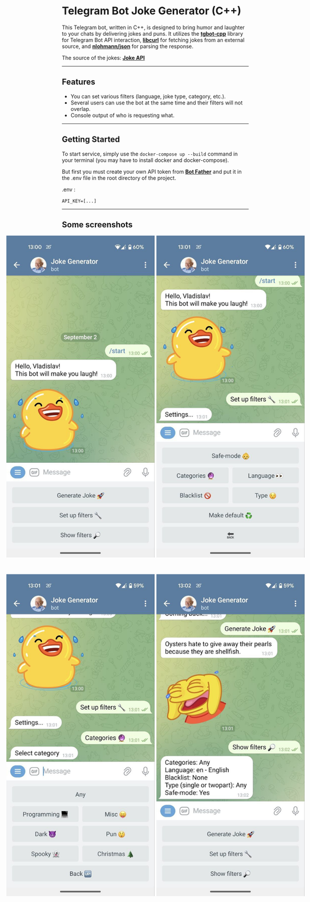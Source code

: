 # Telegram Bot Joke Generator (C++)

This Telegram bot, written in C++, is designed to bring humor and laughter to your chats by delivering jokes and puns. It utilizes the [**tgbot-cpp**](https://github.com/reo7sp/tgbot-cpp) library for Telegram Bot API interaction, [**libcurl**](https://curl.se/libcurl/) for fetching jokes from an external source, and [**nlohmann/json**](https://github.com/nlohmann/json) for parsing the response.

The source of the jokes: [**Joke API**](https://sv443.net/jokeapi/v2/#info)

---
## Features

- You can set various filters (language, joke type, category, etc.).
- Several users can use the bot at the same time and their filters will not overlap.
- Console output of who is requesting what.

---
## Getting Started
To start service, simply use the `docker-compose up --build` command in your terminal (you may have to install docker and docker-compose).

But first you must create your own API token from [**Bot Father**](https://core.telegram.org/bots#how-do-i-create-a-bot) and put it in the .env file in the root directory of the project.

.env :
```
API_KEY=[...]
```

---
## Some screenshots


<div style="display: flex; justify-content: center;">
  <img src="images/1.jpg" alt="Main menu" width="400" style="margin-right: 5px;" />
  <img src="images/2.jpg" alt="Settings" width="400" />
</div>

<br> <!-- Add an empty line -->

<div style="display: flex; justify-content: center;">
  <img src="images/3.jpg" alt="Categories" width="400" style="margin-right: 5px;" />
  <img src="images/4.jpg" alt="Generate and Show Filters" width="400" />
</div>